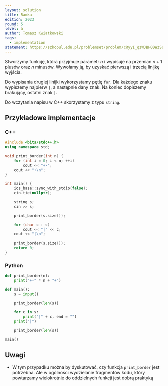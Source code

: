 ```yaml
---
layout: solution
title: Ramka
edition: 2023
round: 5
level: a
author: Tomasz Kwiatkowski
tags:
  - implementation
statement: https://szkopul.edu.pl/problemset/problem/cRyyI_qzWJBH0DWzSsejOWkV/site/
---
```


Stworzymy funkcję, która przyjmuje parametr $n$
i wypisuje na przemian $n+1$ plusów oraz $n$ minusów.
Wywołamy ją, by uzyskać pierwszą i trzecią linijkę wyjścia.

Do wypisania drugiej linijki wykorzystamy pętlę `for`.
Dla każdego znaku wypiszemy najpierw `|`, a następnie dany znak.
Na koniec dopiszemy brakujący, ostatni znak `|`.

Do wczytania napisu w C++ skorzystamy z typu `string`.

## Przykładowe implementacje

### C++

```cpp
#include <bits/stdc++.h>
using namespace std;

void print_border(int n) {
    for (int i = 0; i < n; ++i)
        cout << "+-";
    cout << "+\n";
}

int main() {
    ios_base::sync_with_stdio(false);
    cin.tie(nullptr);

    string s;
    cin >> s;

    print_border(s.size());

    for (char c : s)
        cout << "|" << c;
    cout << "|\n";
    
    print_border(s.size());
    return 0;
}
```

### Python

```py
def print_border(n):
    print("+-" * n + "+")

def main():
    s = input()

    print_border(len(s))

    for c in s:
        print("|" + c, end = "")
    print("|")

    print_border(len(s))

main()
```

## Uwagi

- W tym przypadku można by dyskutować,
czy funkcja `print_border` jest potrzebna.
Ale w ogólności wydzielanie fragmentów kodu, który
powtarzamy wielokrotnie do oddzielnych funkcji jest dobrą praktyką
